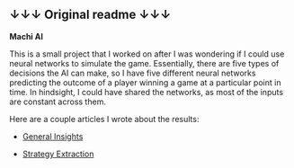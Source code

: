 ↓↓↓ Original readme ↓↓↓
-----------
**Machi AI**

This is a small project that I worked on after I was wondering if I could use neural networks to simulate the game. Essentially, there are five types of decisions the AI can make, so I have five different neural networks predicting the outcome of a player winning a game at a particular point in time. In hindsight, I could have shared the networks, as most of the inputs are constant across them.

Here are a couple articles I wrote about the results:

* [General Insights](http://maxcandocia.com/article/2017/Jul/22/using-neural-networks-to-play-board-games/)

* [Strategy Extraction](http://maxcandocia.com/article/2017/Jul/30/using-ai-for-machi-koro-strategy/)